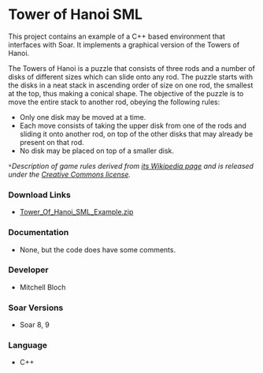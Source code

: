 # Tower of Hanoi SML #
This project contains an example of a C++ based environment that interfaces with Soar. It implements a graphical version of the Towers of Hanoi.

The Towers of Hanoi is a puzzle that consists of three rods and a number of disks of different sizes which can slide onto any rod. The puzzle starts with the disks in a neat stack in ascending order of size on one rod, the smallest at the top, thus making a conical shape. The objective of the puzzle is to move the entire stack to another rod, obeying the following rules:
  * Only one disk may be moved at a time.
  * Each move consists of taking the upper disk from one of the rods and sliding it onto another rod, on top of the other disks that may already be present on that rod.
  * No disk may be placed on top of a smaller disk.

`*`_Description of game rules derived from [its Wikipedia page](http://en.wikipedia.org/wiki/Towers_of_Hanoi) and is released under the [Creative Commons license](http://creativecommons.org/licenses/by-sa/3.0/)._

### Download Links ###
  * [Tower\_Of\_Hanoi\_SML\_Example.zip](http://web.eecs.umich.edu/~soar/downloads/ExampleDomainDevelopmentCode/Tower_Of_Hanoi_SML_Example.zip)

### Documentation ###
  * None, but the code does have some comments.

### Developer ###
  * Mitchell Bloch

### Soar Versions ###
  * Soar 8, 9

### Language ###
  * C++





